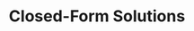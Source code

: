 ---
word: "true"

types: "word"

title: "Closed-Form Solutions"

categories: ['']

tags: ['Closed', 'Form', 'Solutions']

arabic: 'حلول رياضية بقوانين مُحكَمة'

arexps: []

enwords: ['Closed-Form Solutions']

enexps: []

arlexicons: 'ح'

enlexicons: 'C'

authors: ['Ruqayya Roshdy']

translators: ['X']

citations: 'تطبيقات أساسية في المعالجة الآلية للغة العربية'

sources: 'مركز الملك عبدالله بن عبدالعزيز الدولي لخدمة اللغة العربية'

slug: ""
---
